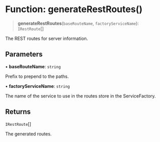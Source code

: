 # Function: generateRestRoutes()

> **generateRestRoutes**(`baseRouteName`, `factoryServiceName`): `IRestRoute`[]

The REST routes for server information.

## Parameters

• **baseRouteName**: `string`

Prefix to prepend to the paths.

• **factoryServiceName**: `string`

The name of the service to use in the routes store in the ServiceFactory.

## Returns

`IRestRoute`[]

The generated routes.
